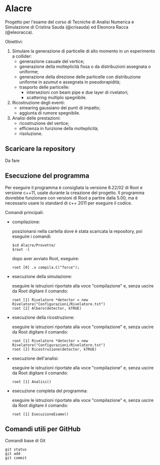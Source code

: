 # Alacre
Progetto per l'esame del corso di Tecniche di Analisi Numerica e Simulazione di Cristina Sauda (@crisauda) ed Eleonora Racca (@eleoracca).

Obiettivi:
1. Simulare la generazione di particelle di alto momento in un esperimento a collider:
   - generazione casuale del vertice;
   - generazione della molteplicità fissa o da distribuzioni assegnata o uniforme;
   - generazione della direzione delle particelle con distribuzione uniforme in azumut e assegnata in pseudorapidità;
   - trasporto delle particelle:
     - intersezioni con beam pipe e due layer di rivelatori;
     - scattering multiplo spegnibile.
2. Ricostruzione degli eventi:
   - smearing gaussiano dei punti di impatto;
   - aggiunta di rumore spegnibile.
3. Analisi delle prestazioni:
   - ricostruzione del vertice;
   - efficienza in funzione della molteplicità;
   - risoluzione.
   
Scaricare la repository
-----------------------

Da fare
  
Esecuzione del programma
------------------------
Per eseguire il programma è consigliata la versione 6.22/02 di Root e versione c++11, usate durante la creazione del progetto. Il programma dovrebbe funzionare con versioni di Root a partire dalla 5.00, ma è necessario usare lo standard di c++ 2011 per eseguire il codice.

Comandi principali:
- compilazione:

    posizionarsi nella cartella dove è stata scaricata la repository, poi eseguire i comandi:
    ```
    $cd Alacre/Provette/
    $root -l
    ```
    dopo aver avviato Root, eseguire:
    ```
    root [0] .x compila.C("force");
    ```
- esecuzione della simulazione:
  
    eseguire le istruzioni riportate alla voce "compilazione" e, senza uscire da Root digitare il comando:
    ```
    root [1] Rivelatore *detector = new Rivelatore("Configurazioni/Rivelatore.txt")
    root [2] Albero(detector, kTRUE)
    ```
- esecuzione della ricostruzione:
  
    eseguire le istruzioni riportate alla voce "compilazione" e, senza uscire da Root digitare il comando:
    ```
    root [1] Rivelatore *detector = new Rivelatore("Configurazioni/Rivelatore.txt")
    root [2] Ricostruzione(detector, kTRUE)
    ```
- esecuzione dell'analisi:
  
    eseguire le istruzioni riportate alla voce "compilazione" e, senza uscire da Root digitare il comando:
    ```
    root [1] Analisi()
    ```
- esecuzione completa del programma:
  
    eseguire le istruzioni riportate alla voce "compilazione" e, senza uscire da Root digitare il comando:
    ```
    root [1] EsecuzioneEsame()
    ```
    
## Comandi utili per GitHub
Comandi base di Git
```
git status
git add
git commit
```
